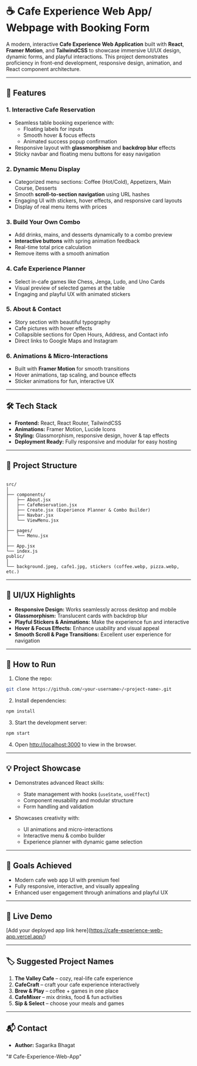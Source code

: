 # ☕ Cafe Experience Web App/ Webpage with Booking Form

A modern, interactive **Cafe Experience Web Application** built with **React**, **Framer Motion**, and **TailwindCSS** to showcase immersive UI/UX design, dynamic forms, and playful interactions. This project demonstrates proficiency in front-end development, responsive design, animation, and React component architecture.

---

## 🚀 Features

### 1. **Interactive Cafe Reservation**
- Seamless table booking experience with:
  - Floating labels for inputs
  - Smooth hover & focus effects
  - Animated success popup confirmation
- Responsive layout with **glassmorphism** and **backdrop blur** effects
- Sticky navbar and floating menu buttons for easy navigation

### 2. **Dynamic Menu Display**
- Categorized menu sections: Coffee (Hot/Cold), Appetizers, Main Course, Desserts
- Smooth **scroll-to-section navigation** using URL hashes
- Engaging UI with stickers, hover effects, and responsive card layouts
- Display of real menu items with prices

### 3. **Build Your Own Combo**
- Add drinks, mains, and desserts dynamically to a combo preview
- **Interactive buttons** with spring animation feedback
- Real-time total price calculation
- Remove items with a smooth animation

### 4. **Cafe Experience Planner**
- Select in-cafe games like Chess, Jenga, Ludo, and Uno Cards
- Visual preview of selected games at the table
- Engaging and playful UX with animated stickers

### 5. **About & Contact**
- Story section with beautiful typography
- Cafe pictures with hover effects
- Collapsible sections for Open Hours, Address, and Contact info
- Direct links to Google Maps and Instagram

### 6. **Animations & Micro-Interactions**
- Built with **Framer Motion** for smooth transitions
- Hover animations, tap scaling, and bounce effects
- Sticker animations for fun, interactive UX

---

## 🛠 Tech Stack
- **Frontend:** React, React Router, TailwindCSS  
- **Animations:** Framer Motion, Lucide Icons  
- **Styling:** Glassmorphism, responsive design, hover & tap effects  
- **Deployment Ready:** Fully responsive and modular for easy hosting  

---

## 📂 Project Structure
```

src/
│
├── components/
│   ├── About.jsx
│   ├── CafeReservation.jsx
│   ├── Create.jsx (Experience Planner & Combo Builder)
│   ├── Navbar.jsx
│   └── ViewMenu.jsx
│
├── pages/
│   └── Menu.jsx
│
├── App.jsx
└── index.js
public/
│
└── background.jpeg, cafe1.jpg, stickers (coffee.webp, pizza.webp, etc.)

````

---

## 🎨 UI/UX Highlights
- **Responsive Design:** Works seamlessly across desktop and mobile
- **Glassmorphism:** Translucent cards with backdrop blur
- **Playful Stickers & Animations:** Make the experience fun and interactive
- **Hover & Focus Effects:** Enhance usability and visual appeal
- **Smooth Scroll & Page Transitions:** Excellent user experience for navigation

---

## 📌 How to Run

1. Clone the repo:
```bash
git clone https://github.com/<your-username>/<project-name>.git
````

2. Install dependencies:

```bash
npm install
```

3. Start the development server:

```bash
npm start
```

4. Open [http://localhost:3000](http://localhost:3000) to view in the browser.

---

## 💡 Project Showcase

* Demonstrates advanced React skills:

  * State management with hooks (`useState`, `useEffect`)
  * Component reusability and modular structure
  * Form handling and validation
* Showcases creativity with:

  * UI animations and micro-interactions
  * Interactive menu & combo builder
  * Experience planner with dynamic game selection

---

## 🎯 Goals Achieved

* Modern cafe web app UI with premium feel
* Fully responsive, interactive, and visually appealing
* Enhanced user engagement through animations and playful UX

---

## 🔗 Live Demo

\[Add your deployed app link here](https://cafe-experience-web-app.vercel.app/)

---

## 🏷 Suggested Project Names

1. **The Valley Cafe** – cozy, real-life cafe experience
2. **CafeCraft** – craft your cafe experience interactively
3. **Brew & Play** – coffee + games in one place
4. **CafeMixer** – mix drinks, food & fun activities
5. **Sip & Select** – choose your meals and games

---

## 📬 Contact

* **Author:** Sagarika Bhagat

"# Cafe-Experience-Web-App" 
